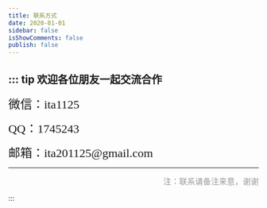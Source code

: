 ```yaml
---
title: 联系方式
date: 2020-01-01
sidebar: false
isShowComments: false
publish: false
---
```



::: tip 欢迎各位朋友一起交流合作
----
<p align='left'><font face='STCAIYUN' size='5' cloor=salmon>微信：ita1125</font></p>

<p align='left'><font face='STCAIYUN' size='5'>QQ：1745243</font></p>

<p align='left'><font face='STCAIYUN' size='5'>邮箱：ita201125@gmail.com</font></p>

----
<p align='right'><font color='#999' size='3' face="STCAIYUN">注：联系请备注来意，谢谢</font></p>
:::


<!-- title: 'About'
sidebar: false
publish: false
//直接插入自己的组件
 -->


